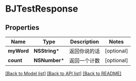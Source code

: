 # BJTestResponse

## Properties
Name | Type | Description | Notes
------------ | ------------- | ------------- | -------------
**myWord** | **NSString*** | 返回你说的话 | [optional] 
**count** | **NSNumber*** | 返回一个计数 | [optional] 

[[Back to Model list]](../README.md#documentation-for-models) [[Back to API list]](../README.md#documentation-for-api-endpoints) [[Back to README]](../README.md)


